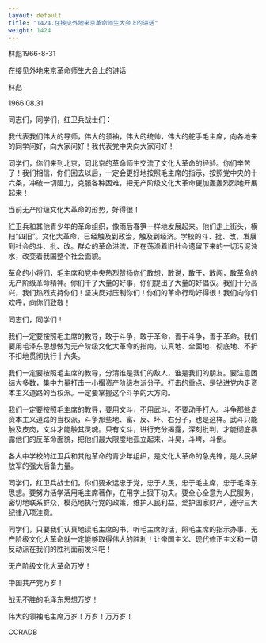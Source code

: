 ```yaml
---
layout: default
title: "1424.在接见外地来京革命师生大会上的讲话"
weight: 1424
---
```


林彪1966-8-31

在接见外地来京革命师生大会上的讲话

林彪

1966.08.31

同志们，同学们，红卫兵战士们：

我代表我们伟大的导师，伟大的领袖，伟大的统帅，伟大的舵手毛主席，向各地来的同学问好，向大家问好！我代表党中央向大家问好！

同学们，你们来到北京，同北京的革命师生交流了文化大革命的经验。你们辛苦了！我们相信，你们回去以后，一定会更好地按照毛主席的指示，按照党中央的十六条，冲破一切阻力，克服各种困难，把无产阶级文化大革命更加轰轰烈烈地开展起来！

当前无产阶级文化大革命的形势，好得很！

红卫兵和其他青少年的革命组织，像雨后春笋一样地发展起来。他们走上街头，横扫“四旧”。文化大革命，已经触及到政治，触及到经济。学校的斗、批、改，发展到社会的斗、批、改。群众的革命洪流，正在荡涤着旧社会遗留下来的一切污泥浊水，改变着我国整个社会面貌。

革命的小将们，毛主席和党中央热烈赞扬你们敢想，敢说，敢干，敢闯，敢革命的无产阶级革命精神。你们干了大量的好事，你们提出了大量的好倡议。我们十分高兴，我们热烈支持你们！坚决反对压制你们！你们的革命行动好得很！我们向你们欢呼，向你们致敬！

同志们，同学们！

我们一定要按照毛主席的教导，敢于斗争，敢于革命，善于斗争，善于革命。我们要用毛泽东思想做为无产阶级文化大革命的指南，认真地、全面地、彻底地、不折不扣地贯彻执行十六条。

我们一定要按照毛主席的教导，分清谁是我们的敌人，谁是我们的朋友。要注意团结大多数，集中力量打击一小撮资产阶级右派分子。打击的重点，是钻进党内走资本主义道路的当权派。一定要掌握这个斗争的大方向。

我们一定要按照毛主席的教导，要用文斗，不用武斗。不要动手打人。斗争那些走资本主义道路的当权派，斗争那些地、富、反、坏、右分子，也是这样。武斗只能触及皮肉，文斗才能触其灵魂。只有文斗，进行充分揭露，深刻批判，才能彻底暴露他们的反革命面貌，把他们最大限度地孤立起来，斗臭，斗垮，斗倒。

各大中学校的红卫兵和其他革命的青少年组织，是文化大革命的急先锋，是人民解放军的强大后备力量。

同学们，红卫兵战士们，你们要永远忠于党，忠于人民，忠于毛主席，忠于毛泽东思想。要努力活学活用毛主席著作，在用字上狠下功夫。要全心全意为人民服务，密切地联系群众，模范地执行党的政策，维护人民利益，爱护国家财产，遵守三大纪律八项注意。

同学们，只要我们认真地读毛主席的书，听毛主席的话，照毛主席的指示办事，无产阶级文化大革命就一定能够取得伟大的胜利！让帝国主义、现代修正主义和一切反动派在我们的胜利面前发抖吧！

无产阶级文化大革命万岁！

中国共产党万岁！

战无不胜的毛泽东思想万岁！

伟大的领袖毛主席万岁！万岁！万万岁！

CCRADB

